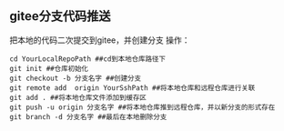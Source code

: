 ## gitee分支代码推送

把本地的代码二次提交到gitee，并创建分支
操作：
```
cd YourLocalRepoPath ##cd到本地仓库路径下
git init ##仓库初始化
git checkout -b 分支名字 ##创建分支
git remote add  origin YourSshPath ##将本地仓库和远程仓库进行关联
git add . ##将本地仓库文件添加到缓存区
git push -u origin 分支名字 ##将本地仓库推到远程仓库，并以新分支的形式存在
git branch -d 分支名字 ##最后在本地删除分支
```
